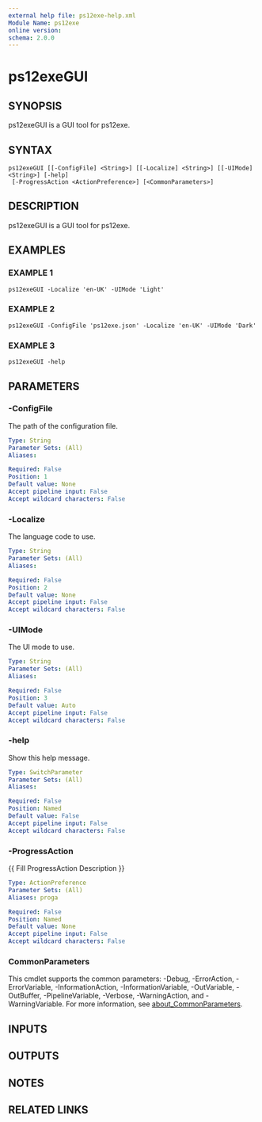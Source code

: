 ```yaml
---
external help file: ps12exe-help.xml
Module Name: ps12exe
online version:
schema: 2.0.0
---
```


# ps12exeGUI

## SYNOPSIS
ps12exeGUI is a GUI tool for ps12exe.

## SYNTAX

```
ps12exeGUI [[-ConfigFile] <String>] [[-Localize] <String>] [[-UIMode] <String>] [-help]
 [-ProgressAction <ActionPreference>] [<CommonParameters>]
```

## DESCRIPTION
ps12exeGUI is a GUI tool for ps12exe.

## EXAMPLES

### EXAMPLE 1
```
ps12exeGUI -Localize 'en-UK' -UIMode 'Light'
```

### EXAMPLE 2
```
ps12exeGUI -ConfigFile 'ps12exe.json' -Localize 'en-UK' -UIMode 'Dark'
```

### EXAMPLE 3
```
ps12exeGUI -help
```

## PARAMETERS

### -ConfigFile
The path of the configuration file.

```yaml
Type: String
Parameter Sets: (All)
Aliases:

Required: False
Position: 1
Default value: None
Accept pipeline input: False
Accept wildcard characters: False
```

### -Localize
The language code to use.

```yaml
Type: String
Parameter Sets: (All)
Aliases:

Required: False
Position: 2
Default value: None
Accept pipeline input: False
Accept wildcard characters: False
```

### -UIMode
The UI mode to use.

```yaml
Type: String
Parameter Sets: (All)
Aliases:

Required: False
Position: 3
Default value: Auto
Accept pipeline input: False
Accept wildcard characters: False
```

### -help
Show this help message.

```yaml
Type: SwitchParameter
Parameter Sets: (All)
Aliases:

Required: False
Position: Named
Default value: False
Accept pipeline input: False
Accept wildcard characters: False
```

### -ProgressAction
{{ Fill ProgressAction Description }}

```yaml
Type: ActionPreference
Parameter Sets: (All)
Aliases: proga

Required: False
Position: Named
Default value: None
Accept pipeline input: False
Accept wildcard characters: False
```

### CommonParameters
This cmdlet supports the common parameters: -Debug, -ErrorAction, -ErrorVariable, -InformationAction, -InformationVariable, -OutVariable, -OutBuffer, -PipelineVariable, -Verbose, -WarningAction, and -WarningVariable. For more information, see [about_CommonParameters](http://go.microsoft.com/fwlink/?LinkID=113216).

## INPUTS

## OUTPUTS

## NOTES

## RELATED LINKS
